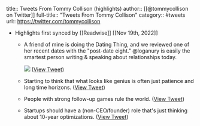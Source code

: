 title:: Tweets From Tommy Collison (highlights)
author:: [[@tommycollison on Twitter]]
full-title:: "Tweets From Tommy Collison"
category:: #tweets
url:: https://twitter.com/tommycollison

- Highlights first synced by [[Readwise]] [[Nov 19th, 2022]]
	- A friend of mine is doing the Dating Thing, and we reviewed one of her recent dates with the "post-date eight." @loganury is easily the smartest person writing & speaking about relationships today. 
	  
	  ![](https://pbs.twimg.com/media/FBiaqONVkAEv-Si.jpg) ([View Tweet](https://twitter.com/tommycollison/status/1448077599666851846))
	- Starting to think that what looks like genius is often just patience and long time horizons. ([View Tweet](https://twitter.com/tommycollison/status/1341798373297278977))
	- People with strong follow-up games rule the world. ([View Tweet](https://twitter.com/tommycollison/status/1407503838907564036))
	- Startups should have a (non-CEO/founder) role that's just thinking about 10-year optimizations. ([View Tweet](https://twitter.com/tommycollison/status/1404838955372060676))